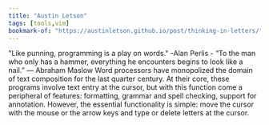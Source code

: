 ```yaml
---
title: "Austin Letson"
tags: [tools,vim]
bookmark-of: "https://austinletson.github.io/post/thinking-in-letters/"
---
```

"Like punning, programming is a play on words." -Alan Perlis - “To the man who only has a hammer, everything he encounters begins to look like a nail.” ― Abraham Maslow Word processors have monopolized the domain of text composition for the last quarter century. At their core, these programs involve text entry at the cursor, but with this function come a peripheral of features: formatting, grammar and spell checking, support for annotation. However, the essential functionality is simple: move the cursor with the mouse or the arrow keys and type or delete letters at the cursor.